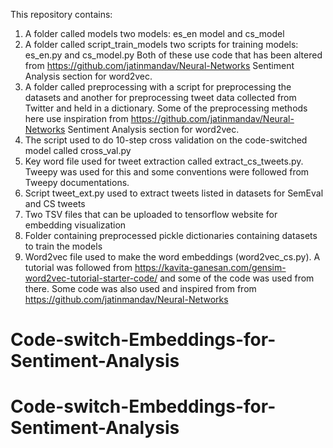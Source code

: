 This repository contains:

1. A folder called models two models: es_en model and cs_model
2. A folder called script_train_models two scripts for training models: es_en.py and cs_model.py
    Both of these use code that has been altered from https://github.com/jatinmandav/Neural-Networks Sentiment Analysis section for word2vec.
3. A folder called preprocessing with a script for preprocessing the datasets and another for preprocessing tweet data collected from Twitter and held in a dictionary.
Some of the preprocessing methods here use inspiration from https://github.com/jatinmandav/Neural-Networks Sentiment Analysis section for word2vec.
4. The script used to do 10-step cross validation on the code-switched model called cross_val.py
5. Key word file used for tweet extraction called extract_cs_tweets.py. Tweepy was used for this and some conventions were followed from Tweepy documentations. 
6. Script tweet_ext.py used to extract tweets listed in datasets for SemEval and CS tweets
6. Two TSV files that can be uploaded to tensorflow website for embedding visualization
7. Folder containing preprocessed pickle dictionaries containing datasets to train the models
8. Word2vec file used to make the word embeddings (word2vec_cs.py). A tutorial was followed from https://kavita-ganesan.com/gensim-word2vec-tutorial-starter-code/ and some of the code was used from there.
    Some code was also used and inspired from from https://github.com/jatinmandav/Neural-Networks
# Code-switch-Embeddings-for-Sentiment-Analysis
# Code-switch-Embeddings-for-Sentiment-Analysis
